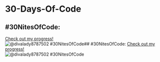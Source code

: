 # 30-Days-Of-Code

## #30NitesOfCode:
  [Check out my progress!](https://www.codedex.io/@divalady8787502/30-nites-of-code)  
  ![@divalady8787502 #30NitesOfCode](https://www.codedex.io/api/petStatus?user=divalady8787502)## #30NitesOfCode:
  [Check out my progress!](https://www.codedex.io/@divalady8787502/30-nites-of-code)  
  ![@divalady8787502 #30NitesOfCode](https://www.codedex.io/api/petStatus?user=divalady8787502)
